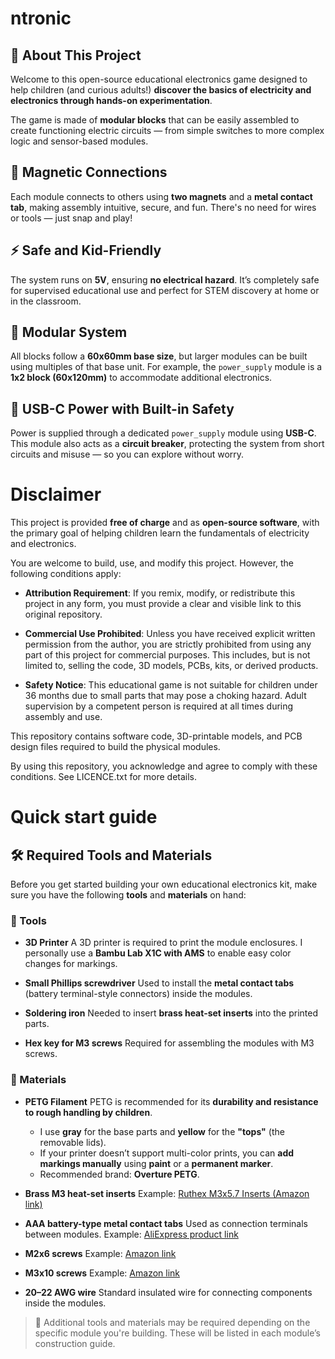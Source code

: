 # ntronic

## 🔧 About This Project

Welcome to this open-source educational electronics game designed to help children (and curious adults!) **discover the basics of electricity and electronics through hands-on experimentation**.

The game is made of **modular blocks** that can be easily assembled to create functioning electric circuits — from simple switches to more complex logic and sensor-based modules.

## 🧲 Magnetic Connections

Each module connects to others using **two magnets** and a **metal contact tab**, making assembly intuitive, secure, and fun. There's no need for wires or tools — just snap and play!

## ⚡ Safe and Kid-Friendly

The system runs on **5V**, ensuring **no electrical hazard**. It’s completely safe for supervised educational use and perfect for STEM discovery at home or in the classroom.

## 🧩 Modular System

All blocks follow a **60x60mm base size**, but larger modules can be built using multiples of that base unit. For example, the `power_supply` module is a **1x2 block (60x120mm)** to accommodate additional electronics.

## 🔌 USB-C Power with Built-in Safety

Power is supplied through a dedicated `power_supply` module using **USB-C**. This module also acts as a **circuit breaker**, protecting the system from short circuits and misuse — so you can explore without worry.

# Disclaimer
This project is provided **free of charge** and as **open-source software**, with the primary goal of helping children learn the fundamentals of electricity and electronics.

You are welcome to build, use, and modify this project. However, the following conditions apply:

- **Attribution Requirement**: If you remix, modify, or redistribute this project in any form, you must provide a clear and visible link to this original repository.

- **Commercial Use Prohibited**: Unless you have received explicit written permission from the author, you are strictly prohibited from using any part of this project for commercial purposes. This includes, but is not limited to, selling the code, 3D models, PCBs, kits, or derived products.

- **Safety Notice**: This educational game is not suitable for children under 36 months due to small parts that may pose a choking hazard. Adult supervision by a competent person is required at all times during assembly and use.

This repository contains software code, 3D-printable models, and PCB design files required to build the physical modules.

By using this repository, you acknowledge and agree to comply with these conditions. See LICENCE.txt for more details.

# Quick start guide

## 🛠️ Required Tools and Materials

Before you get started building your own educational electronics kit, make sure you have the following **tools** and **materials** on hand:

### 🧰 Tools

* **3D Printer**
  A 3D printer is required to print the module enclosures. I personally use a **Bambu Lab X1C with AMS** to enable easy color changes for markings.

* **Small Phillips screwdriver**
  Used to install the **metal contact tabs** (battery terminal-style connectors) inside the modules.

* **Soldering iron**
  Needed to insert **brass heat-set inserts** into the printed parts.

* **Hex key for M3 screws**
  Required for assembling the modules with M3 screws.


### 🧱 Materials

* **PETG Filament**
  PETG is recommended for its **durability and resistance to rough handling by children**.

  * I use **gray** for the base parts and **yellow** for the **"tops"** (the removable lids).
  * If your printer doesn’t support multi-color prints, you can **add markings manually** using **paint** or a **permanent marker**.
  * Recommended brand: **Overture PETG**.

* **Brass M3 heat-set inserts**
  Example: [Ruthex M3x5.7 Inserts (Amazon link)](https://www.amazon.fr/dp/B08BCRZZS3)

* **AAA battery-type metal contact tabs**
  Used as connection terminals between modules.
  Example: [AliExpress product link](https://fr.aliexpress.com/item/32946601230.html)

* **M2x6 screws**
  Example: [Amazon link](https://www.amazon.fr/dp/B0CH9ZXMSK)

* **M3x10 screws**
  Example: [Amazon link](https://www.amazon.fr/dp/B0DN79L3NP)

* **20–22 AWG wire**
  Standard insulated wire for connecting components inside the modules.

> 🔧 Additional tools and materials may be required depending on the specific module you're building. These will be listed in each module’s construction guide.


